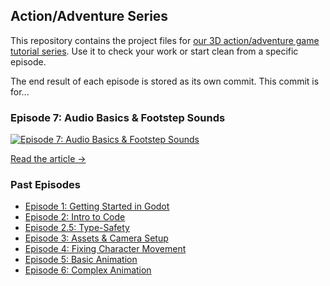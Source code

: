 ## Action/Adventure Series

This repository contains the project files for [our 3D action/adventure game tutorial series](https://www.youtube.com/watch?v=VMb3qMpDojQ&list=PLqc8_xgj1YwOzMo5slXfR3wXxYRxgnwun). Use it to check your work or start clean from a specific episode.

The end result of each episode is stored as its own commit. This commit is for...

### Episode 7: Audio Basics & Footstep Sounds

[![Episode 7: Audio Basics & Footstep Sounds](https://img.youtube.com/vi/tDjZdru5m58/0.jpg)](https://www.youtube.com/watch?v=tDjZdru5m58)

[Read the article &rarr;](https://www.playableworkshop.com/videos/action-adventure-series-ep-7)

### Past Episodes

- [Episode 1: Getting Started in Godot](https://github.com/playableworkshop/action-adventure-series/tree/553900953afba27acddd4c0d3928aef1dd07cbbe)
- [Episode 2: Intro to Code](https://github.com/playableworkshop/action-adventure-series/tree/b005f0dc13e86a8f019588ea8ec836c93b0d99a5)
- [Episode 2.5: Type-Safety](https://github.com/playableworkshop/action-adventure-series/tree/a72e9b33ca89f9a28a532722ef140f1a7dc6c3c0)
- [Episode 3: Assets & Camera Setup](https://github.com/playableworkshop/action-adventure-series/tree/d92db4c29ca1a82ef0a556e60d27292dccfb7495)
- [Episode 4: Fixing Character Movement](https://github.com/playableworkshop/action-adventure-series/tree/b083980371a023e8966e1f34bddbe9d60b0e8087)
- [Episode 5: Basic Animation](https://github.com/playableworkshop/action-adventure-series/tree/d8df274265cbce8dc2cc3a6e30ab3dc561272ece)
- [Episode 6: Complex Animation](https://github.com/playableworkshop/action-adventure-series/tree/06d271ee5755bd0dec776801c3ea549b0a555d42)
